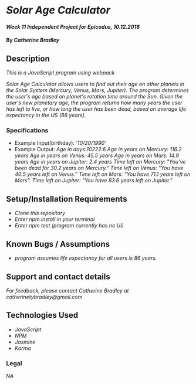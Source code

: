 # _Solar Age Calculator_

#### _Week 11 Independent Project for Epicodus, 10.12.2018_

#### By _**Catherine Bradley**_

## Description

_This is a JavaScript program using webpack_

_Solar Age Calculator allows users to find out their age on other planets in the Solar System (Mercury, Venus, Mars, Jupiter). The program determines the user's age based on planet's rotation time around the Sun. Given the user's new planetary age, the program returns how many years the user has left to live, or how long the user has been dead, based on average life expectancy in the US (86 years)._

### Specifications

* Example Input(birthday): _'10/20/1990'_
* Example Output:
_Age in days:10222.6_
_Age in years on Mercury: 116.2 years_
 _Age in years on Venus: 45.5 years_
 _Age in years on Mars: 14.9 years_
 _Age in years on Jupiter: 2.4 years_
 _Time left on Mercury: "You've been dead for 30.2 years on Mercury."_
 _Time left on Venus: "You have 40.5 years left on Venus."_
 _Time left on Mars: "You have 71.1 years left on Mars"._
 _Time left on Jupiter: "You have 83.6 years left on Jupiter."_


## Setup/Installation Requirements

* _Clone this repository_
* _Enter npm install in your terminal_
* _Enter npm test (program currently has no UI)_

## Known Bugs / Assumptions

* _program assumes life expectancy for all users is 86 years._

## Support and contact details

_For feedback, please contact Catherine Bradley at catherinetybradley@gmail.com_

## Technologies Used

* _JavaScript_
* _NPM_
* _Jasmine_
* _Karma_

### Legal

*NA*
